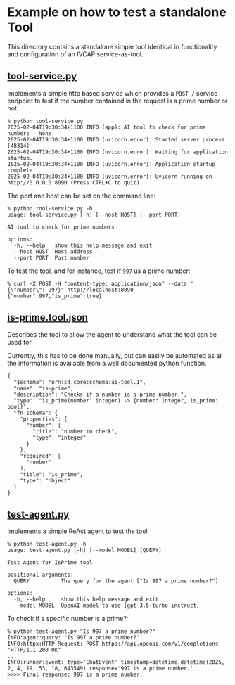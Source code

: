 # Example on how to test a standalone Tool

This directory contains a standalone simple tool identical in functionality and
configuration of an IVCAP service-as-tool.

## [tool-service.py](./tool-service.py)

Implements a simple http based service which provides a `POST /` service endpoint to test
if the number contained in the request is a prime number or not.

```
% python tool-service.py
2025-02-04T19:30:34+1100 INFO (app): AI tool to check for prime numbers - None
2025-02-04T19:30:34+1100 INFO (uvicorn.error): Started server process [48314]
2025-02-04T19:30:34+1100 INFO (uvicorn.error): Waiting for application startup.
2025-02-04T19:30:34+1100 INFO (uvicorn.error): Application startup complete.
2025-02-04T19:30:34+1100 INFO (uvicorn.error): Uvicorn running on http://0.0.0.0:8090 (Press CTRL+C to quit)
```

The port and host can be set on the command line:
```
% python tool-service.py -h
usage: tool-service.py [-h] [--host HOST] [--port PORT]

AI tool to check for prime numbers

options:
  -h, --help   show this help message and exit
  --host HOST  Host address
  --port PORT  Port number
```

To test the tool, and for instance, test if `997` us a prime number:

```
% curl -X POST -H "content-type: application/json" --data "{\"number\": 997}" http://localhost:8090
{"number":997,"is_prime":true}
```

## [is-prime.tool.json](./is-prime.tool.json)

Describes the tool to allow the agent to understand what the tool can be used for.

Currently, this has to be done manually, but can easily be automated as all the information is available from
a well documented python function.

```
{
  "$schema": "urn:sd.core:schema:ai-tool.1",
  "name": "is-prime",
  "description": "Checks if a number is a prime number.",
  "type": "is_prime(number: integer) -> {number: integer, is_prime: bool}",
  "fn_schema": {
    "properties": {
      "number": {
        "title": "number to check",
        "type": "integer"
      }
    },
    "required": [
      "number"
    ],
    "title": "is_prime",
    "type": "object"
  }
}
```

## [test-agent.py](./test-agent.py)

Implements a simple ReAct agent to test the tool
```
% python test-agent.py -h
usage: test-agent.py [-h] [--model MODEL] [QUERY]

Test Agent for IsPrime tool

positional arguments:
  QUERY          The query for the agent ["Is 997 a prime number?"]

options:
  -h, --help     show this help message and exit
  --model MODEL  OpenAI model to use [gpt-3.5-turbo-instruct]
```

To check if a specific number is a prime?:

```
% python test-agent.py "Is 997 a prime number?"
INFO:agent:query: 'Is 997 a prime number?'
INFO:httpx:HTTP Request: POST https://api.openai.com/v1/completions "HTTP/1.1 200 OK"
...
INFO:runner:event: type='ChatEvent' timestamp=datetime.datetime(2025, 2, 4, 19, 53, 18, 643549) response='997 is a prime number.'
>>>> Final response: 997 is a prime number.
```
